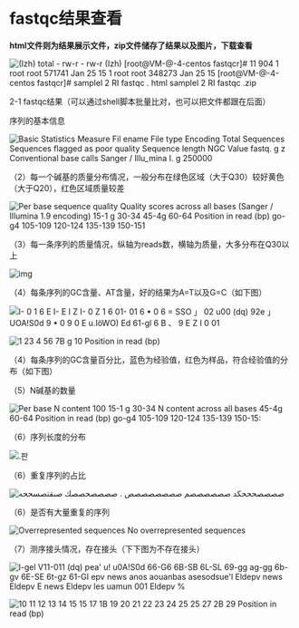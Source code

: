 # fastqc结果查看

**html文件则为结果展示文件，**zip**文件储存了结果以及图片，下载查看**

![(Izh)  total  - rw-r  - rw-r  (Izh)  [root@VM-@-4-centos fastqcr]# 11  904  1 root root 571741 Jan 25 15  1 root root 348273 Jan 25 15  [root@VM-@-4-centos fastqcr]#  samplel 2 RI fastqc . html  samplel 2 RI fastqc .zip ](G:\Desktop\s_note\data\picture\clip_image001.png)

2-1 fastqc结果（可以通过shell脚本批量比对，也可以把文件都跟在后面）

序列的基本信息

![Basic Statistics  Measure  Fil ename  File type  Encoding  Total Sequences  Sequences flagged as poor quality  Sequence length  NGC  Value  fastq. g z  Conventional base calls  Sanger / Illu_mina I. g  250000 ](G:\Desktop\s_note\data\picture\clip_image002.png)

（2）每一个碱基的质量分布情况，一般分布在绿色区域（大于Q30）较好黄色（大于Q20），红色区域质量较差

![Per base sequence quality  Quality scores across all bases (Sanger / Illumina 1.9 encoding)  15-1 g  30-34  45-4g  60-64  Position in read (bp)  go-g4  105-109 120-124 135-139 150-151 ](G:\Desktop\s_note\data\picture\clip_image003.png)

（3）每一条序列的质量情况，纵轴为reads数，横轴为质量，大多分布在Q30以上

![img](G:\Desktop\s_note\data\picture\clip_image004.png)

（4）每条序列的GC含量、AT含量，好的结果为A=T以及G=C（如下图）

![I- 0 1 6 E I- E I Z I- 0 Z 1 6 01- 01 6 • 0 6  = SSO 」 02 u00  (dq) 92e 」 UOA!S0d  9 • 0 9  0 E  u.IöWO) Ed  61-gl 6 B 、 9 E Z I  0 01 ](G:\Desktop\s_note\data\picture\clip_image005.png)

![1 23 4 56 7B g 10  Position in read (bp) ](G:\Desktop\s_note\data\picture\clip_image006.png)

 

（4）每条序列的GC含量百分比，蓝色为经验值，红色为样品，符合经验值的分布（如下图）



（5）N碱基的数量

![Per base N content  100  15-1 g  30-34  N content across all bases  45-4g  60-64  Position in read (bp)  go-g4  105-109 120-124 135-139 150-15: ](G:\Desktop\s_note\data\picture\clip_image008.png)

（6）序列长度的分布

![.판 ](G:\Desktop\s_note\data\picture\clip_image009.png)

（6）重复序列的占比

![صصصصحححكد  صصصصصصم  صصصصصصصص  . صصصصحصصك  صىقتصسححه ](G:\Desktop\s_note\data\picture\clip_image010.png)

（6）是否有大量重复的序列

![Overrepresented sequences  No overrepresented sequences ](G:\Desktop\s_note\data\picture\clip_image011.png)

（7）测序接头情况，存在接头（下下图为不存在接头）

![I-gel  V11-011  (dq) pea' u! u0A!S0d  66-G6 6B-SB 6L-SL 69-gg ag-gg 6b-gv 6E-SE 6t-gz 61-GI  epv news anos  aouanbas asesodsue'l  Eldepv news  Eldepv E news  Eldepv les uamun  001  Eldepv % ](G:\Desktop\s_note\data\picture\clip_image012.png)

 

![10 11 12 13 14 15 15 17 1B 19 20 21 22 23 24 25 25 27 2B 29  Position in read (bp) ](G:\Desktop\s_note\data\picture\clip_image013.png)